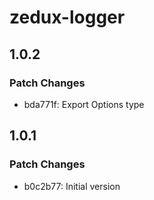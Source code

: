 # zedux-logger

## 1.0.2

### Patch Changes

- bda771f: Export Options type

## 1.0.1

### Patch Changes

- b0c2b77: Initial version
